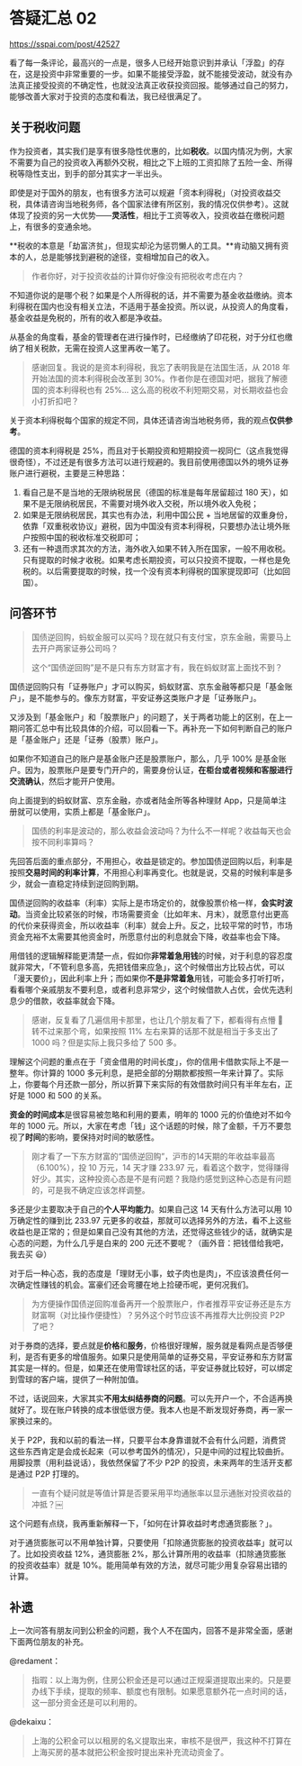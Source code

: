 # 答疑汇总 02

https://sspai.com/post/42527

看了每一条评论，最高兴的一点是，很多人已经开始意识到并承认「浮盈」的存在，这是投资中非常重要的一步。如果不能接受浮盈，就不能接受波动，就没有办法真正接受投资的不确定性，也就没法真正收获投资回报。能够通过自己的努力，能够改善大家对于投资的态度和看法，我已经很满足了。

## 关于税收问题

作为投资者，其实我们是享有很多隐性优惠的，比如**税收**。以国内情况为例，大家不需要为自己的投资收入再额外交税，相比之下上班的工资扣除了五险一金、所得税等隐性支出，到手的部分其实才一半出头。

即使是对于国外的朋友，也有很多方法可以规避「资本利得税」（对投资收益交税，具体请咨询当地税务师，各个国家法律有所区别，我的情况仅供参考）。这就体现了投资的另一大优势——**灵活性**，相比于工资等收入，投资收益在缴税问题上，有很多的变通余地。

**税收的本意是「劫富济贫」，但现实却沦为惩罚懒人的工具。**肯动脑又拥有资本的人，总是能够找到避税的途径，变相增加自己的收入。

> 作者你好，对于投资收益的计算你好像没有把税收考虑在内？

不知道你说的是哪个税？如果是个人所得税的话，并不需要为基金收益缴纳。资本利得税在国内也没有相关立法，不适用于基金投资。所以说，从投资人的角度看，基金收益是免税的，所有的收入都是净收益。

从基金的角度看，基金的管理者在进行操作时，已经缴纳了印花税，对于分红也缴纳了相关税款，无需在投资人这里再收一笔了。

> 感谢回复。我说的是资本利得税，我忘了表明我是在法国生活，从 2018 年开始法国的资本利得税会改革到 30%。作者你是在德国对吧，据我了解德国的资本利得税也有 25%… 这么高的税收不利短期交易，对长期收益也会小打折扣吧？

关于资本利得税每个国家的规定不同，具体还请咨询当地税务师，我的观点**仅供参考**。

德国的资本利得税是 25%，而且对于长期投资和短期投资一视同仁（这点我觉得很奇怪），不过还是有很多方法可以进行规避的。我目前使用德国以外的境外证券账户进行避税，主要是三种思路：

1. 看自己是不是当地的无限纳税居民（德国的标准是每年居留超过 180 天），如果不是无限纳税居民，不需要对境外收入交税，所以境外收入免税；
2. 如果是无限纳税居民，其实也有办法，利用中国公民 + 当地居留的双重身份，依靠「双重税收协议」避税，因为中国没有资本利得税，只要想办法让境外账户按照中国的税收标准交税即可；
3. 还有一种退而求其次的方法，海外收入如果不转入所在国家，一般不用收税。只有提取的时候才收税。如果考虑长期投资，可以只投资不提取，一样也是免税的。以后需要提取的时候，找一个没有资本利得税的国家提现即可（比如回国）。

## 问答环节

> 国债逆回购，蚂蚁金服可以买吗？现在就只有支付宝，京东金融，需要马上去开户两家证券公司吗？
>
> 这个“国债逆回购”是不是只有东方财富才有，我在蚂蚁财富上面找不到？

国债逆回购只有「证券账户」才可以购买，蚂蚁财富、京东金融等都只是「基金账户」，是不能参与的。像东方财富，平安证券这类账户才是「证券账户」。

又涉及到「基金账户」和「股票账户」的问题了，关于两者功能上的区别，在上一期问答汇总中有比较具体的介绍，可以回看一下。再补充一下如何判断自己的账户是「基金账户」还是「证券（股票）账户」。

如果你不知道自己的账户是基金账户还是股票账户，那么，几乎 100% 是基金账户。因为，股票账户是要专门开户的，需要身份认证，**在柜台或者视频和客服进行交流确认**，然后才能开户使用。

向上面提到的蚂蚁财富、京东金融，亦或者陆金所等各种理财 App，只是简单注册就可以使用，实质上都是「基金账户」。

> 国债的利率是波动的，那么收益会波动吗？为什么不一样呢？收益每天也会按不同利率算吗？

先回答后面的重点部分，不用担心，收益是锁定的。参加国债逆回购以后，利率是按照**交易时间的利率计算**，不用担心利率再变化。也就是说，交易的时候利率是多少，就会一直稳定持续到逆回购到期。

国债逆回购的收益率（利率）实际上是市场定价的，就像股票价格一样，**会实时波动**。当资金比较紧张的时候，市场需要资金（比如年末、月末），就愿意付出更高的代价来获得资金，所以收益率（利率）就会上升。反之，比较平常的时节，市场资金充裕不太需要其他资金时，所愿意付出的利息就会下降，收益率也会下降。

用借钱的逻辑解释能更清楚一点，假如你**非常着急用钱**的时候，对于利息的容忍度就非常大，「不管利息多高，先把钱借来应急」，这个时候借出方比较占优，可以「漫天要价」，因此利率上升；而如果你**不是非常着急**用钱，可能会多打听打听，看看哪个亲戚朋友不要利息，或者利息非常少，这个时候借款人占优，会优先选利息少的借款，收益率就会下降。

> 感谢，反复看了几遍信用卡那里，也让几个朋友看了下，都看得有点懵 🤣 转不过来那个弯，如果按照 11% 左右来算的话那不就是相当于多支出了 1000 吗？但是实际上我只多给了 500 多。

理解这个问题的重点在于「资金借用的时间长度」，你的信用卡借款实际上不是一整年。你计算的 1000 多元利息，是把全部的分期款都按照一年来计算了。实际上，你要每个月还款一部分，所以折算下来实际的有效借款时间只有半年左右，正好是 1000 和 500 的关系。

**资金的时间成本**是很容易被忽略和利用的要素，明年的 1000 元的价值绝对不如今年的 1000 元。所以，大家在考虑「钱」这个话题的时候，除了金额，千万不要忽视了**时间**的影响，要保持对时间的敏感性。

> 刚才看了一下东方财富的“国债逆回购”，沪市的14天期的年收益率最高（6.100%），投 10 万元，14 天才赚 233.97 元，看着这个数字，觉得赚得好少。其实，这种投资心态是不是有问题？我隐约感觉到这种心态是有问题的，可是我不确定应该怎样调整。

多还是少主要取决于自己的**个人平均能力**。如果自己这 14 天有什么方法可以用 10 万确定性的赚到比 233.97 元更多的收益，那就可以选择另外的方法，看不上这些收益也是正常的；但是如果自己没有其他的方法，还觉得这些钱少的话，就确实是心态的问题，为什么几乎是白来的 200 元还不要呢？（画外音：把钱借给我吧，我去买 😃）

对于后一种心态，我的态度是「理财无小事，蚊子肉也是肉」，不应该浪费任何一次确定性赚钱的机会。富豪们还会弯腰在地上捡硬币呢，更何况我们。

> 为方便操作国债逆回购准备再开一个股票账户，作者推荐平安证券还是东方财富啊（对比操作便捷性）？另外这个时节应该不再推荐大比例投资 P2P 了吧？

对于券商的选择，要点就是**价格**和**服务**，价格很好理解，服务就是看网点是否够便利，是否有更多的增值服务。如果只是使用简单的证券交易，平安证券和东方财富其实是一样的。但是，如果还在使用雪球社区的话，平安证券就比较好，可以绑定到雪球的客户端，提供了一种附加值。

不过，话说回来，大家其实**不用太纠结券商的问题**。可以先开户一个，不合适再换就好了。现在账户转换的成本很低很方便。我本人也是不断发现好券商，再一家一家换过来的。

关于 P2P，我和以前的看法一样，只要平台本身靠谱就不会有什么问题，消费贷这些东西肯定是会成长起来（可以参考国外的情况），只是中间的过程比较曲折。用脚投票（用利益说话），我依然保留了不少 P2P 的投资，未来两年的生活开支都是通过 P2P 打理的。

> 一直有个疑问就是等值计算是否要采用平均通胀率以显示通胀对投资收益的冲抵？￼

这个问题有点绕，我再重新解释一下，「如何在计算收益时考虑通货膨胀？」。

对于通货膨胀可以不用单独计算，只要使用「扣除通货膨胀的投资收益率」就可以了。比如投资收益 12%，通货膨胀 2%，那么计算所用的收益率（扣除通货膨胀的投资收益率）就是 10%。能用简单有效的方法，就尽可能少用复杂容易出错的计算。

## 补遗

上一次问答有朋友问到公积金的问题，我个人不在国内，回答不是非常全面，感谢下面两位朋友的补充。

@redament：

> 指瑕：以上海为例，住房公积金还是可以通过正规渠道提取出来的。只是要办线下手续，提取的频率、额度也有限制。如果愿意额外花一点时间的话，这一部分资金还是可以利用的。

@dekaixu：

> 上海的公积金可以以租房的名义提取出来，审核不是很严，我这种不打算在上海买房的基本就把公积金按时提出来补充流动资金了。